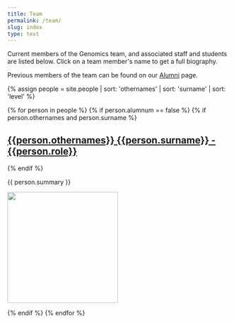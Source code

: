 ```yaml
---
title: Team
permalink: /team/
slug: index
type: text
---
```


Current members of the Genomics team, and associated staff and students are listed below. Click on a team member's name to get a full biography.

Previous members of the team can be found on our [Alumni](/team/alumni) page.

{% assign people = site.people | sort: 'othernames' | sort: 'surname' | sort: 'level'  %}
<div class="people-list">
{% for person in people %}
    {% if person.alumnum == false %}
      {% if person.othernames and person.surname %}
        <h2><a href="{{person.url}}">{{person.othernames}} {{person.surname}} - {{person.role}}</a></h2>
      {% endif %}
      <div class="mycontainer">
  <div><p>{{ person.summary }}</p></div>
  <div><p><img src="/assets/images/people/{{person.othernames}}.jpg" width="250"></p></div>
</div>
    {% endif %}
{% endfor %}
</div>
